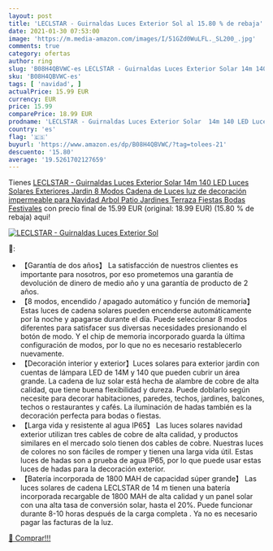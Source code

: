 ```yaml
---
layout: post
title: 'LECLSTAR - Guirnaldas Luces Exterior Sol al 15.80 % de rebaja'
date: 2021-01-30 07:53:00
image: 'https://m.media-amazon.com/images/I/51GZd0WuLFL._SL200_.jpg'
comments: true
category: ofertas
author: ring
slug: 'B08H4QBVWC-es LECLSTAR - Guirnaldas Luces Exterior Solar 14m 140 LED...'
sku: 'B08H4QBVWC-es'
tags: [ 'navidad', ]
actualPrice: 15.99 EUR
currency: EUR
price: 15.99
comparePrice: 18.99 EUR
prodname: 'LECLSTAR - Guirnaldas Luces Exterior Solar  14m 140 LED Luces Solares Exteriores Jardin 8 Modos Cadena de Luces luz de decoración impermeable para Navidad Arbol Patio Jardines Terraza  Fiestas Bodas Festivales'
country: 'es'
flag: '🇪🇸'
buyurl: 'https://www.amazon.es/dp/B08H4QBVWC/?tag=tolees-21'
descuento: '15.80'
average: '19.5261702127659'
---
```


Tienes [LECLSTAR - Guirnaldas Luces Exterior Solar  14m 140 LED Luces Solares Exteriores Jardin 8 Modos Cadena de Luces luz de decoración impermeable para Navidad Arbol Patio Jardines Terraza  Fiestas Bodas Festivales](https://www.amazon.es/dp/B08H4QBVWC/?tag=tolees-21) con precio final de  15.99 EUR (original: 18.99 EUR) (15.80 %  de rebaja) aqui!

[![LECLSTAR - Guirnaldas Luces Exterior Sol](https://m.media-amazon.com/images/I/51GZd0WuLFL._SL200_.jpg)](https://www.amazon.es/dp/B08H4QBVWC/?tag=tolees-21)

🔎:

- 【Garantía de dos años】 La satisfacción de nuestros clientes es importante para nosotros, por eso prometemos una garantía de devolución de dinero de medio año y una garantía de producto de 2 años.
- 【8 modos, encendido / apagado automático y función de memoria】 Estas luces de cadena solares pueden encenderse automáticamente por la noche y apagarse durante el día. Puede seleccionar 8 modos diferentes para satisfacer sus diversas necesidades presionando el botón de modo. Y el chip de memoria incorporado guarda la última configuración de modos, por lo que no es necesario restablecerlo nuevamente.
- 【Decoración interior y exterior】Luces solares para exterior jardin con cuentas de lámpara LED de 14M y 140 que pueden cubrir un área grande. La cadena de luz solar está hecha de alambre de cobre de alta calidad, que tiene buena flexibilidad y dureza. Puede doblarlo según necesite para decorar habitaciones, paredes, techos, jardines, balcones, techos o restaurantes y cafés. La iluminación de hadas también es la decoración perfecta para bodas o fiestas.
- 【Larga vida y resistente al agua IP65】 Las luces solares navidad exterior utilizan tres cables de cobre de alta calidad, y productos similares en el mercado solo tienen dos cables de cobre. Nuestras luces de colores no son fáciles de romper y tienen una larga vida útil. Estas luces de hadas son a prueba de agua IP65, por lo que puede usar estas luces de hadas para la decoración exterior.
- 【Batería incorporada de 1800 MAH de capacidad súper grande】 Las luces solares de cadena LECLSTAR de 14 m tienen una batería incorporada recargable de 1800 MAH de alta calidad y un panel solar con una alta tasa de conversión solar, hasta el 20%. Puede funcionar durante 8-10 horas después de la carga completa . Ya no es necesario pagar las facturas de la luz.

[🛒 Comprar!!!](https://www.amazon.es/dp/B08H4QBVWC/?tag=tolees-21)
